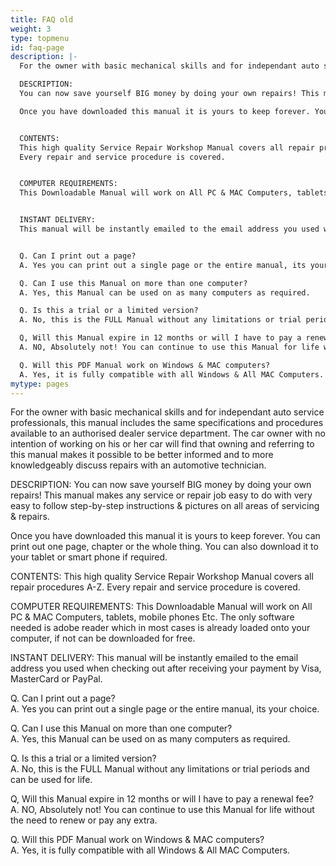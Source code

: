 ```yaml
---
title: FAQ old
weight: 3
type: topmenu
id: faq-page
description: |-
  For the owner with basic mechanical skills and for independant auto service professionals, this manual includes the same specifications and procedures available to an authorised dealer service department. The car owner with no intention of working on his or her car will find that owning and referring to this manual makes it possible to be better informed and to more knowledgeably discuss repairs with an automotive technician. 

  DESCRIPTION: 
  You can now save yourself BIG money by doing your own repairs! This manual makes any service or repair job easy to do with very easy to follow step-by-step instructions & pictures on all areas of servicing & repairs. 

  Once you have downloaded this manual it is yours to keep forever. You can print out one page, chapter or the whole thing. You can also download it to your tablet or smart phone if required.


  CONTENTS: 
  This high quality Service Repair Workshop Manual covers all repair procedures A-Z. 
  Every repair and service procedure is covered. 


  COMPUTER REQUIREMENTS: 
  This Downloadable Manual will work on All PC & MAC Computers, tablets, mobile phones Etc. The only software needed is adobe reader which in most cases is already loaded onto your computer, if not can be downloaded for free. 


  INSTANT DELIVERY: 
  This manual will be instantly emailed to the email address you used when checking out after receiving your payment by Visa, MasterCard or PayPal. 


  Q. Can I print out a page?  
  A. Yes you can print out a single page or the entire manual, its your choice.  

  Q. Can I use this Manual on more than one computer?  
  A. Yes, this Manual can be used on as many computers as required.  

  Q. Is this a trial or a limited version?  
  A. No, this is the FULL Manual without any limitations or trial periods and can be used for life.  

  Q, Will this Manual expire in 12 months or will I have to pay a renewal fee?  
  A. NO, Absolutely not! You can continue to use this Manual for life without the need to renew or pay any extra.  

  Q. Will this PDF Manual work on Windows & MAC computers?  
  A. Yes, it is fully compatible with all Windows & All MAC Computers.  
mytype: pages
---
```


For the owner with basic mechanical skills and for independant auto service professionals, this manual includes the same specifications and procedures available to an authorised dealer service department. The car owner with no intention of working on his or her car will find that owning and referring to this manual makes it possible to be better informed and to more knowledgeably discuss repairs with an automotive technician. 

DESCRIPTION: 
You can now save yourself BIG money by doing your own repairs! This manual makes any service or repair job easy to do with very easy to follow step-by-step instructions & pictures on all areas of servicing & repairs. 

Once you have downloaded this manual it is yours to keep forever. You can print out one page, chapter or the whole thing. You can also download it to your tablet or smart phone if required.


CONTENTS: 
This high quality Service Repair Workshop Manual covers all repair procedures A-Z. 
Every repair and service procedure is covered. 


COMPUTER REQUIREMENTS: 
This Downloadable Manual will work on All PC & MAC Computers, tablets, mobile phones Etc. The only software needed is adobe reader which in most cases is already loaded onto your computer, if not can be downloaded for free. 


INSTANT DELIVERY: 
This manual will be instantly emailed to the email address you used when checking out after receiving your payment by Visa, MasterCard or PayPal. 


Q. Can I print out a page?  
A. Yes you can print out a single page or the entire manual, its your choice.  

Q. Can I use this Manual on more than one computer?  
A. Yes, this Manual can be used on as many computers as required.  

Q. Is this a trial or a limited version?  
A. No, this is the FULL Manual without any limitations or trial periods and can be used for life.  

Q, Will this Manual expire in 12 months or will I have to pay a renewal fee?  
A. NO, Absolutely not! You can continue to use this Manual for life without the need to renew or pay any extra.  

Q. Will this PDF Manual work on Windows & MAC computers?  
A. Yes, it is fully compatible with all Windows & All MAC Computers.  